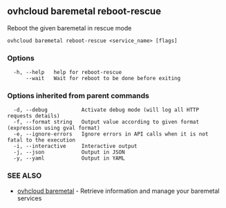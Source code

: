 ## ovhcloud baremetal reboot-rescue

Reboot the given baremetal in rescue mode

```
ovhcloud baremetal reboot-rescue <service_name> [flags]
```

### Options

```
  -h, --help   help for reboot-rescue
      --wait   Wait for reboot to be done before exiting
```

### Options inherited from parent commands

```
  -d, --debug           Activate debug mode (will log all HTTP requests details)
  -f, --format string   Output value according to given format (expression using gval format)
  -e, --ignore-errors   Ignore errors in API calls when it is not fatal to the execution
  -i, --interactive     Interactive output
  -j, --json            Output in JSON
  -y, --yaml            Output in YAML
```

### SEE ALSO

* [ovhcloud baremetal](ovhcloud_baremetal.md)	 - Retrieve information and manage your baremetal services

